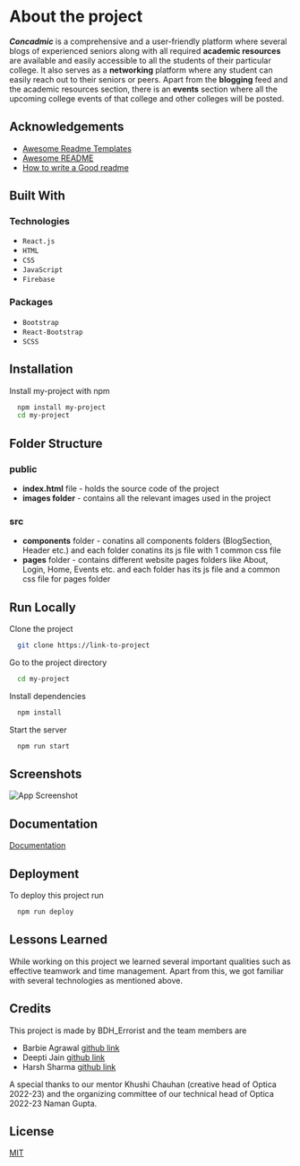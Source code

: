 
# About the project

***Concadmic*** is a comprehensive and a user-friendly platform where several blogs of experienced seniors along with all required **academic resources** are available and easily accessible to all the students of their particular college. It also serves as a **networking** platform where any student can easily reach out to their seniors or peers. Apart from the **blogging** feed and the academic resources section, there is an **events** section where all the upcoming college events of that college and other colleges will be posted.



## Acknowledgements

 - [Awesome Readme Templates](https://awesomeopensource.com/project/elangosundar/awesome-README-templates)
 - [Awesome README](https://github.com/matiassingers/awesome-readme)
 - [How to write a Good readme](https://bulldogjob.com/news/449-how-to-write-a-good-readme-for-your-github-project)
   


## Built With

### Technologies

- `React.js`
- `HTML`
- `CSS`
- `JavaScript`
- `Firebase`

### Packages

- `Bootstrap`
- `React-Bootstrap`
- `SCSS`



## Installation

Install my-project with npm

```bash
  npm install my-project
  cd my-project
```


## Folder Structure

### public

- **index.html** file - holds the source code of the project
- **images folder** - contains all the relevant images used in the project

### src 
 
- **components** folder - conatins all components folders (BlogSection, Header etc.) and each folder conatins its js file with 1 common css file
- **pages** folder - contains different website pages folders like About, Login, Home, Events etc. and each folder has its js file and a common css file for pages folder 



## Run Locally

Clone the project

```bash
  git clone https://link-to-project
```

Go to the project directory

```bash
  cd my-project
```

Install dependencies

```bash
  npm install
```

Start the server

```bash
  npm run start
```


## Screenshots

![App Screenshot](https://via.placeholder.com/468x300?text=App+Screenshot+Here)



## Documentation

[Documentation](https://linktodocumentation)



## Deployment

To deploy this project run

```bash
  npm run deploy
```



## Lessons Learned

While working on this project we learned several important qualities such as effective teamwork and time management. Apart from this, we got familiar with several technologies as mentioned above.



## Credits

This project is made by BDH_Errorist and the team members are

- Barbie Agrawal [github link](https://github.com/barbieagrawal)
- Deepti Jain [github link](https://github.com/deepti1028)
- Harsh Sharma [github link](https://github.com/HarshSharma20503)

A special thanks to our mentor Khushi Chauhan (creative head of Optica 2022-23) and the organizing committee of our technical head of Optica 2022-23 Naman Gupta.



## License

[MIT](https://choosealicense.com/licenses/mit/)

